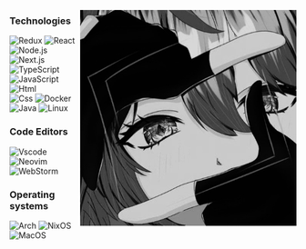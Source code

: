<div align="center">

<div align="right">
  
<br><br>

<img align="right" src="meow.jpg" width="380px" height="380px">

</div>

<div align="left">
  
### Technologies
![Redux](https://img.shields.io/badge/Redux%20-B2BEB5?style=for-the-badge&logo=redux&logoColor=000000)
![React](https://img.shields.io/badge/React%20-B2BEB5?style=for-the-badge&logo=react&logoColor=000000)
![Node.js](https://img.shields.io/badge/Node.js%20-B2BEB5?style=for-the-badge&logo=node.js&logoColor=000000)
![Next.js](https://img.shields.io/badge/Next.js%20-B2BEB5?style=for-the-badge&logo=next.js&logoColor=000000)<br>
![TypeScript](https://img.shields.io/badge/Typescript%20-B2BEB5?style=for-the-badge&logo=typescript&logoColor=000000)
![JavaScript](https://img.shields.io/badge/Javascript%20-B2BEB5?style=for-the-badge&logo=javascript&logoColor=000000)
![Html](https://img.shields.io/badge/Html%20-B2BEB5?style=for-the-badge&logo=html5&logoColor=000000)<br>
![Css](https://img.shields.io/badge/Css%20-B2BEB5?style=for-the-badge&logo=tailwindcss&logoColor=000000)
![Docker](https://img.shields.io/badge/Docker%20-B2BEB5?style=for-the-badge&logo=docker&logoColor=000000)
![Java](https://img.shields.io/badge/Java%20-B2BEB5?style=for-the-badge&logo=openJDK&logoColor=000000)
![Linux](https://img.shields.io/badge/Linux%20-B2BEB5?style=for-the-badge&logo=linux&logoColor=000000)

### Code Editors  
![Vscode](https://img.shields.io/badge/%20Vscode-B2BEB5?style=for-the-badge&logo=vscodium&logoColor=000000)
![Neovim](https://img.shields.io/badge/%20Neovim-B2BEB5?style=for-the-badge&logo=neovim&logoColor=000000)
![WebStorm](https://img.shields.io/badge/%20WebStorm-B2BEB5?style=for-the-badge&logo=webstorm&logoColor=000000)


### Operating systems
![Arch](https://img.shields.io/badge/Arch%20-B2BEB5?style=for-the-badge&logo=arch-linux&logoColor=000000)
![NixOS](https://img.shields.io/badge/NixOS%20-B2BEB5?style=for-the-badge&logo=nixos&logoColor=000000)
![MacOS](https://img.shields.io/badge/MacOS%20-B2BEB5?style=for-the-badge&logo=macos&logoColor=000000)
</div>
